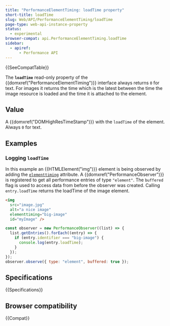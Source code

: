 ```yaml
---
title: "PerformanceElementTiming: loadTime property"
short-title: loadTime
slug: Web/API/PerformanceElementTiming/loadTime
page-type: web-api-instance-property
status:
  - experimental
browser-compat: api.PerformanceElementTiming.loadTime
sidebar:
  - apiref:
      - Performance API
---
```


{{SeeCompatTable}}

The **`loadTime`** read-only property of the {{domxref("PerformanceElementTiming")}} interface always returns `0` for text. For images it returns the time which is the latest between the time the image resource is loaded and the time it is attached to the element.

## Value

A {{domxref("DOMHighResTimeStamp")}} with the `loadTime` of the element. Always `0` for text.

## Examples

### Logging `loadTime`

In this example an {{HTMLElement("img")}} element is being observed by adding the [`elementtiming`](/en-US/docs/Web/HTML/Reference/Attributes/elementtiming) attribute. A {{domxref("PerformanceObserver")}} is registered to get all performance entries of type `"element"`. The `buffered` flag is used to access data from before the observer was created. Calling `entry.loadTime` returns the loadTime of the image element.

```html
<img
  src="image.jpg"
  alt="a nice image"
  elementtiming="big-image"
  id="myImage" />
```

```js
const observer = new PerformanceObserver((list) => {
  list.getEntries().forEach((entry) => {
    if (entry.identifier === "big-image") {
      console.log(entry.loadTime);
    }
  });
});
observer.observe({ type: "element", buffered: true });
```

## Specifications

{{Specifications}}

## Browser compatibility

{{Compat}}
